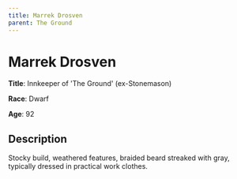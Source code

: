 ```yaml
---
title: Marrek Drosven
parent: The Ground
---
```


# Marrek Drosven

**Title**: Innkeeper of 'The Ground' (ex-Stonemason)

**Race**: Dwarf

**Age**: 92

## Description

Stocky build, weathered features, braided beard streaked with gray, typically dressed in practical work clothes.